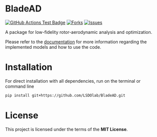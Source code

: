 # BladeAD

<!---
[![Python](https://img.shields.io/pypi/pyversions/lsdo_project_template)](https://img.shields.io/pypi/pyversions/lsdo_project_template)
[![Pypi](https://img.shields.io/pypi/v/lsdo_project_template)](https://pypi.org/project/lsdo_project_template/)
[![Coveralls Badge][13]][14]
[![PyPI version][10]][11]
[![PyPI Monthly Downloads][12]][11]
-->

[![GitHub Actions Test Badge](https://github.com/LSDOlab/lsdo_project_template/actions/workflows/actions.yml/badge.svg)](https://github.com/lsdo_project_template/lsdo_project_template/actions)
[![Forks](https://img.shields.io/github/forks/LSDOlab/lsdo_project_template.svg)](https://github.com/LSDOlab/lsdo_project_template/network)
[![Issues](https://img.shields.io/github/issues/LSDOlab/lsdo_project_template.svg)](https://github.com/LSDOlab/lsdo_project_template/issues)


A package for low-fidelity rotor-aerodynamic analysis and optimization. 

Please refer to the [documentation](https://bladead.readthedocs.io/en/latest/src/examples/basic.html) for more information regarding the implemented models and how to use the code. 

# Installation

For direct installation with all dependencies, run on the terminal or command line
```sh
pip install git+https://github.com/LSDOlab/BladeAD.git
```

# License
This project is licensed under the terms of the **MIT License**.
